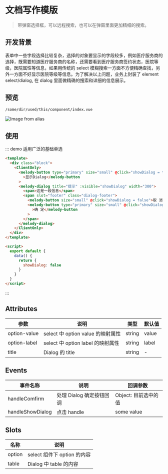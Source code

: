 # 文档写作模版

> 带弹窗选择框，可以远程搜索，也可以在弹窗里面更加精细的搜索。

## 开发背景

表单中一些字段选择比较复杂，选择的对象要显示的字段较多，例如医疗服务商的选择，既需要知道医疗服务商的名称，还需要看到医疗服务商签约状态，医院等级，医院属性等信息，如果用传统的 select 模糊搜索一方面不方便精确查找，另外一方面不好显示医院等级等信息。为了解决以上问题，业务上封装了 element select/dialog, 在 dialog 里面做精确的搜索和详细的信息展示。

## 预览

```bash
/some/dir/used/this/component/index.vue
```

![Image from alias](~@alias/select-with-dialog.gif)

## 使用

::: demo 适用广泛的基础单选

```html
<template>
  <div class="block">
    <ClientOnly>
      <melody-button type="primary" size="small" @click="showDialog = true"
        >显示Dialog</melody-button
      >
      <melody-dialog title="提示" :visible="showDialog" width="300">
        <span>这是一段信息</span>
        <span slot="footer" class="dialog-footer">
          <melody-button size="small" @click="showDialog = false">取 消</melody-button>
          <melody-button type="primary" size="small" @click="showDialog = false"
            >确 定</melody-button
          >
        </span>
      </melody-dialog>
    </ClientOnly>
  </div>
</template>

<script>
  export default {
    data() {
      return {
        showDialog: false
      }
    }
  }
</script>
```

:::

## Attributes

| 参数         | 说明                              | 类型   | 默认值 |
| ------------ | --------------------------------- | ------ | ------ |
| option-value | select 中 option value 的映射属性 | string | value  |
| option-label | select 中 option label 的映射属性 | string | label  |
| title        | Dialog 的 title                   | string | -      |

## Events

| 事件名称         | 说明                     | 回调参数             |
| ---------------- | ------------------------ | -------------------- |
| handleComfirm    | 处理 Dialog 确定按钮回调 | Object: 目前选中的值 |
| handleShowDialog | 点击 handle              | some value           |

## Slots

| 名称   | 说明                        |
| ------ | --------------------------- |
| option | select 组件下 option 的内容 |
| table  | Dialog 中 table 的内容      |
